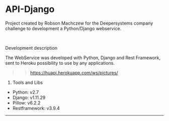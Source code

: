 # API-Django

Project created by Robson Machczew for the Deepersystems company challenge to development a Python/Django webservice.

<br/>

Development description <br/>
<p>The WebService was developed with Python, Django and Rest Framework, sent to Heroku possibility to use by any applications.</p>

>> https://huapi.herokuapp.com/ws/pictures/

1. Tools and Libs <br/>
- Python: v2.7 <br/>
- Django: v1.11.29 <br/>
- Pillow: v6.2.2 <br/>
- Restframework: v3.9.4 <br/>
-------
